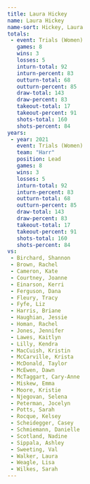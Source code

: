 ```yaml
---
title: Laura Hickey
name: Laura Hickey
name-sort: Hickey, Laura
totals:
 - event: Trials (Women)
   games: 8
   wins: 3
   losses: 5
   inturn-total: 92
   inturn-percent: 83
   outturn-total: 68
   outturn-percent: 85
   draw-total: 143
   draw-percent: 83
   takeout-total: 17
   takeout-percent: 91
   shots-total: 160
   shots-percent: 84
years:
 - year: 2021
   event: Trials (Women)
   team: "Harr"
   position: Lead
   games: 8
   wins: 3
   losses: 5
   inturn-total: 92
   inturn-percent: 83
   outturn-total: 68
   outturn-percent: 85
   draw-total: 143
   draw-percent: 83
   takeout-total: 17
   takeout-percent: 91
   shots-total: 160
   shots-percent: 84
vs:
 - Birchard, Shannon
 - Brown, Rachel
 - Cameron, Kate
 - Courtney, Joanne
 - Einarson, Kerri
 - Ferguson, Dana
 - Fleury, Tracy
 - Fyfe, Liz
 - Harris, Briane
 - Haughian, Jessie
 - Homan, Rachel
 - Jones, Jennifer
 - Lawes, Kaitlyn
 - Lilly, Kendra
 - MacCuish, Kristin
 - McCarville, Krista
 - McDonald, Taylor
 - McEwen, Dawn
 - McTaggart, Cary-Anne
 - Miskew, Emma
 - Moore, Kristie
 - Njegovan, Selena
 - Peterman, Jocelyn
 - Potts, Sarah
 - Rocque, Kelsey
 - Scheidegger, Casey
 - Schmiemann, Danielle
 - Scotland, Nadine
 - Sippala, Ashley
 - Sweeting, Val
 - Walker, Laura
 - Weagle, Lisa
 - Wilkes, Sarah
---
```

